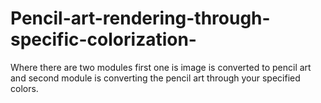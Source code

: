 # Pencil-art-rendering-through-specific-colorization-
Where there are two modules first one is image is converted to pencil art and second module is converting the pencil art through your specified colors.
